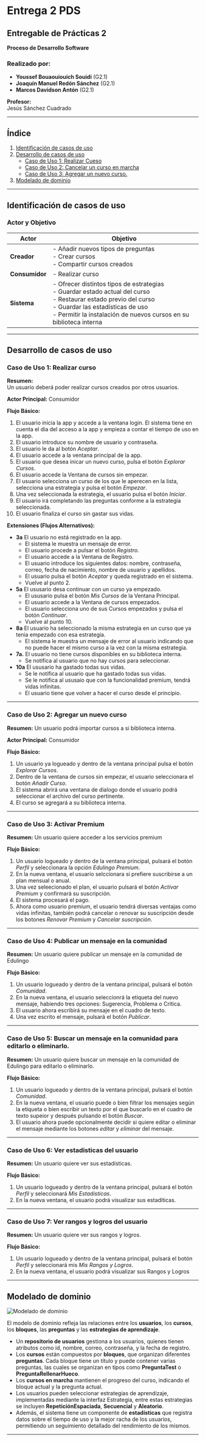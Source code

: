 # Entrega 2 PDS

## Entregable de Prácticas 2  
**Proceso de Desarrollo Software**

### Realizado por:  
- **Youssef Bouaouiouich Souidi** (G2.1)  
- **Joaquín Manuel Redón Sánchez** (G2.1)  
- **Marcos Davidson Antón** (G2.1)  

**Profesor:**  
Jesús Sánchez Cuadrado  

---

## Índice  
1. [Identificación de casos de uso](#identificación-de-casos-de-uso)  
2. [Desarrollo de casos de uso](#desarrollo-de-casos-de-uso)  
   - [Caso de Uso 1: Realizar Cueso](#caso-de-uso-1-realizar-curso)  
   - [Caso de Uso 2: Cancelar un curso en marcha](#caso-de-uso-2-cancelar-un-curso-en-marcha)
   - [Caso de Uso 3: Agregar un nuevo curso.](#caso-de-uso-3-agregar-un-nuevo-curso)
3. [Modelado de dominio](#modelado-de-dominio)  

---

## Identificación de casos de uso  

### Actor y Objetivo  

| Actor   | Objetivo |
|---------|---------|
| **Creador** | - Añadir nuevos tipos de preguntas  <br>- Crear cursos  <br>- Compartir cursos creados |
| **Consumidor** | - Realizar curso |
| **Sistema** | - Ofrecer distintos tipos de estrategias  <br>- Guardar estado actual del curso  <br>- Restaurar estado previo del curso  <br>- Guardar las estadísticas de uso  <br>- Permitir la instalación de nuevos cursos en su biblioteca interna |
---

## Desarrollo de casos de uso  

### Caso de Uso 1: Realizar curso  

**Resumen:**  
Un usuario deberá poder realizar cursos creados por otros usuarios.

**Actor Principal:** Consumidor  

**Flujo Básico:**  
1. El usuario inicia la app y accede a la ventana login. El sistema tiene en cuenta el dia del acceso a la app y empieza a contar el tiempo de uso en la app.
2. El usuario introduce su nombre de usuario y contraseña.
3. El usuario le da al botón *Aceptar*.
4. El usuario accede a la ventana principal de la app.
5. El usuario que desea inicar un nuevo curso, pulsa el botón *Explorar Cursos*.
6. El usuario accede la Ventana de cursos sin empezar.
7. El usuario selecciona un curso de los que le aperecen en la lista, selecciona una estrategia y pulsa el botón *Empezar*. 
8. Una vez seleccionada la estrategia, el usuario pulsa el botón *Iniciar*.
9. El usuario irá completando las preguntas conforme a la estrategia seleccionada.
10. El usuario finaliza el curso sin gastar sus vidas.

**Extensiones (Flujos Alternativos):**  
- **3a** El usuario no está registrado en la app.
   - El sistema le muestra un mensaje de error.
   - El usuario procede a pulsar el botón *Registro*.
   - El usuario accede a la Ventana de Registro.
   - El usuario introduce los siguientes datos: nombre, contraseña, correo, fecha de nacimiento, nombre de usuario y apellidos.
   - El usuario pulsa el botón *Aceptar* y queda registrado en el sistema.
   - Vuelve al punto 2.
- **5a** El ususario desa continuar con un curso ya empezado.
   - El ususario pulsa el botón *Mis Cursos* de la Ventana Principal.
   - El usuario accede a la Ventana de cursos empezados.
   - El usuario selecciona uno de sus Cursos empezados y pulsa el botón *Continuar*.
   - Vuelve al punto 10.
- **8a** El usuario ha seleccionado la misma estrategia en un curso que ya tenia empezado con esa estrategia.
   - El sistema le muestra un mensaje de error al usuario indicando que no puede hacer el mismo curso a la vez con la misma estrategia.
- **7a.** El usuario no tiene cursos disponibles en su biblioteca interna.  
  - Se notifica al usuario que no hay cursos para seleccionar.  
- **10a** El ususario ha gastado todas sus vidas.
  - Se le notifica al usuario que ha gastado todas sus vidas.
  - Se le notifica al ususaio que con la funcionalidad premium, tendrá vidas infinitas.
  - El usuario tiene que volver a hacer el curso desde el principio.
---
### Caso de Uso 2: Agregar un nuevo curso

**Resumen:**
Un usuario podrá importar cursos a si biblioteca interna.

**Actor Principal:** Consumidor

**Flujo Básico:**
1. Un usuario ya logueado y dentro de la ventana principal pulsa el botón *Explorar Cursos*.
2. Dentro de la ventana de cursos sin empezar, el usuario seleccionara el botón *Añadir Curso*.
3. El sistema abrirá una ventana de dialogo donde el usuario podrá seleccionar el archivo del curso pertinente.
4. El curso se agregará a su biblioteca interna.
---
### Caso de Uso 3: Activar Premium

**Resumen:**
Un usuario quiere acceder a los servicios premium

**Flujo Básico:**

1. Un usuario logueado y dentro de la ventana principal, pulsará el botón *Perfil* y seleccionara la opción *Edulingo Premium*.
2. En la nueva ventana, el usuario selccionara si prefiere suscribirse a un plan mensual o anual.
3. Una vez seleecionado el plan, el usuario pulsará el botón *Activar Premium* y confirmará su suscripción.
4. El sistema procesará el pago.
5. Ahora como usuario premium, el usuario tendrá diversas ventajas como vidas infinitas, también podrá cancelar o renovar su suscripción desde los botones *Renovar Premium* y *Cancelar suscripción*.
---
### Caso de Uso 4: Publicar un mensaje en la comunidad

**Resumen:**
Un usuario quiere publicar un mensaje en la comunidad de Edulingo

**Flujo Básico:**
1. Un usuario logueado y dentro de la ventana principal, pulsará el botón *Comunidad*.
2. En la nueva ventana, el usuario seleccionrá la etiqueta del nuevo mensaje, habiendo tres opciones: Sugerencia, Problema o Crítica.
3. El usuario ahora escribirá su mensaje en el cuadro de texto.
4. Una vez escrito el mensaje, pulsará el botón *Publicar*.
---
### Caso de Uso 5: Buscar un mensaje en la comunidad para editarlo o eliminarlo.

**Resumen:**
Un usuario quiere buscar un mensaje en la comunidad de Edulingo para editarlo o eliminarlo.

**Flujo Básico:**
1. Un usuario logueado y dentro de la ventana principal, pulsará el botón *Comunidad*.
2. En la nueva ventana, el usuario puede o bien filtrar los mensajes según la etiqueta o bien escribir un texto por el que buscarlo en el cuadro de texto supeior y después pulsando el botón *Buscar*.
3. El usuario ahora puede opcionalmente decidir si quiere editar o eliminar el mensaje mediante los botones *editar* y *eliminar* del mensaje.
---
### Caso de Uso 6: Ver estadisticas del usuario

**Resumen:**
Un usuario quiere ver sus estadísticas.

**Flujo Básico:**
1. Un usuario logueado y dentro de la ventana principal, pulsará el botón *Perfil* y seleccionará *Mis Estadísticas*.
2. En la nueva ventana, el usuario podrá visualizar sus estadíticas.
---
### Caso de Uso 7: Ver rangos y logros del usuario

**Resumen:**
Un usuario quiere ver sus rangos y logros.

**Flujo Básico:**
1. Un usuario logueado y dentro de la ventana principal, pulsará el botón *Perfil* y seleccionará mis *Mis Rangos y Logros*.
2. En la nueva ventana, el usuario podrá visualizar sus Rangos y Logros
---

## Modelado de dominio  
![Modelado de dominio](https://github.com/YoussefUMU/proyecto-pds-24-25/blob/502bc265b7a61bda6f40d6bd1c5a1b938e8dedad/Recursos%20Entrega%20Opcional/modelado/ModeladoDominioEntrega2.jpg)

El modelo de dominio refleja las relaciones entre los **usuarios**, los **cursos**, los **bloques**, las **preguntas** y las **estrategias de aprendizaje**. 

- Un **repositorio de usuarios** gestiona a los usuarios, quienes tienen atributos como id, nombre, correo, contraseña, y la fecha de registro.
- Los **cursos** están compuestos por **bloques**, que organizan diferentes **preguntas**. Cada bloque tiene un título y puede contener varias preguntas, las cuales se organizan en tipos como **PreguntaTest** o **PreguntaRellenarHueco**.
- Los **cursos en marcha** mantienen el progreso del curso, indicando el bloque actual y la pregunta actual.
- Los usuarios pueden seleccionar estrategias de aprendizaje, implementadas mediante la interfaz Estrategia, entre estas estrategias 
 se incluyen **RepeticiónEspaciada**, **Secuencial** y **Aleatorio**.
- Además, el sistema tiene un componente de **estadísticas** que registra datos sobre el tiempo de uso y la mejor racha de los usuarios, permitiendo un seguimiento detallado del rendimiento de los mismos.  

---
